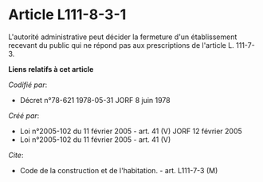 # Article L111-8-3-1

L'autorité administrative peut décider la fermeture d'un établissement recevant du public qui ne répond pas aux prescriptions
de l'article L. 111-7-3.

**Liens relatifs à cet article**

_Codifié par_:

  - Décret n°78-621 1978-05-31 JORF 8 juin 1978

_Créé par_:

  - Loi n°2005-102 du 11 février 2005 - art. 41 (V) JORF 12 février 2005
  - Loi n°2005-102 du 11 février 2005 - art. 41 (V)

_Cite_:

  - Code de la construction et de l'habitation. - art. L111-7-3 (M)
